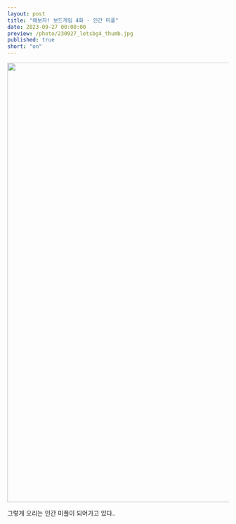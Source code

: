 ```yaml
---
layout: post
title: "해보자! 보드게임 4화 - 인간 미플"
date: 2023-09-27 00:00:00
preview: /photo/230927_letsbg4_thumb.jpg
published: true
short: "on"
---
```


<img src="/photo/230927_letsbg4.jpg" width="1000">


그렇게 오리는 인간 미플이 되어가고 있다..